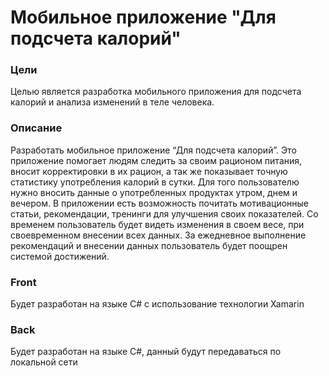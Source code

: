 # Мобильное приложение "Для подсчета калорий"

### Цели

Целью является разработка мобильного приложения для подсчета калорий и анализа изменений в теле человека.

### Описание

Разработать мобильное приложение “Для подсчета калорий”. Это приложение помогает людям следить за своим рационом питания, вносит корректировки в их рацион, а так же показывает точную статистику употребления калорий в сутки. Для того пользователю нужно вносить данные о употребленных продуктах утром, днем и вечером. В приложении есть возможность почитать мотивационные статьи, рекомендации, тренинги для улучшения своих показателей.
Со временем пользователь будет видеть изменения в своем весе, при своевременном внесении всех данных. За ежедневное выполнение рекомендаций и внесении данных пользователь будет поощрен системой достижений.




### Front 

Будет разработан на языке C# с использование технологии Xamarin

### Back 

Будет разработан на языке C#, данный будут передаваться по локальной сети
